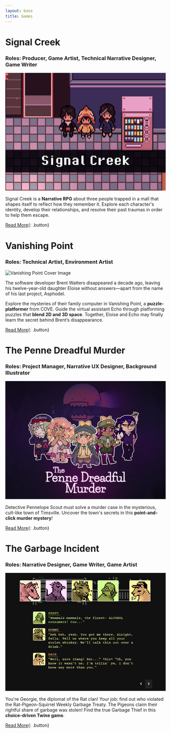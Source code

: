 ```yaml
---
layout: base
title: Games
---
```

# Signal Creek
### Roles: Producer, Game Artist, Technical Narrative Designer, Game Writer
![Signal Creek Cover Image](images/sc_thumbnail.png)

Signal Creek is a **Narrative RPG** about three people trapped in a mall that shapes itself to reflect how they remember it. Explore each character's identity, develop their relationships, and resolve their past traumas in order to help them escape.

[Read More](signalcreek.html){: .button}

# Vanishing Point
### Roles: Technical Artist, Environment Artist
![Vanishing Point Cover Image](images/vanishingpointcover.png)

The software developer Brent Watters disappeared a decade ago, leaving his twelve-year-old daughter Eloise without answers––apart from the name of his last project, Asphodel. 

Explore the mysteries of their family computer in Vanishing Point, a **puzzle-platformer** from COVE. Guide the virtual assistant Echo through platforming puzzles that **blend 2D and 3D space**. Together, Eloise and Echo may finally learn the secret behind Brent’s disappearance.

[Read More](vanishingpoint.html){: .button}

# The Penne Dreadful Murder
### Roles: Project Manager, Narrative UX Designer, Background Illustrator
![Penne Dreadful Cover Image](images/penne_thumbnail.png)

Detective Pennelope Scout must solve a murder case in the mysterious, cult-like town of Timsville. Uncover the town's secrets in this **point-and-click murder mystery**!

[Read More](pennedreadful.html){: .button}

# The Garbage Incident
### Roles: Narrative Designer, Game Writer, Game Artist
![Garbage Incident Cover Image](images/garbageincident_thumbnail.png)

You're Georgie, the diplomat of the Rat clan! Your job: find out who violated the Rat-Pigeon-Squirrel Weekly Garbage Treaty. The Pigeons claim their rightful share of garbage was stolen! Find the true Garbage Thief in this **choice-driven Twine game**.

[Read More](garbageincident.html){: .button}
